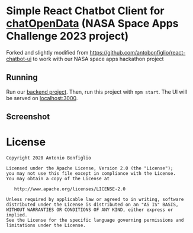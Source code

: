 # Simple React Chatbot Client for [chatOpenData](https://github.com/jasonreed7/nasa-space-apps-2023-chat-open-data-backend) (NASA Space Apps Challenge 2023 project)

Forked and slightly modified from https://github.com/antobonfiglio/react-chatbot-ui to work with our NASA space apps hackathon project

## Running

Run our [backend project](https://github.com/jasonreed7/nasa-space-apps-2023-chat-open-data-backend). Then, run this project with `npm start`. The UI will be served on [localhost:3000](http://localhost:3000).

## Screenshot


# License

```
Copyright 2020 Antonio Bonfiglio

Licensed under the Apache License, Version 2.0 (the "License");
you may not use this file except in compliance with the License.
You may obtain a copy of the License at

   http://www.apache.org/licenses/LICENSE-2.0

Unless required by applicable law or agreed to in writing, software
distributed under the License is distributed on an "AS IS" BASIS,
WITHOUT WARRANTIES OR CONDITIONS OF ANY KIND, either express or implied.
See the License for the specific language governing permissions and
limitations under the License.
```
